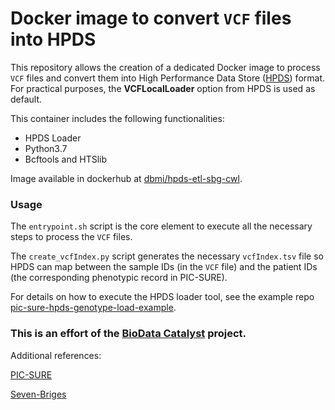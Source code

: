 # Docker image to convert `VCF` files into HPDS

This repository allows the creation of a dedicated Docker image to process `VCF` files and convert them into High Performance Data Store ([HPDS](https://github.com/hms-dbmi/pic-sure-hpds)) format. For practical purposes, the **VCFLocalLoader** option from HPDS is used as default.

This container includes the following functionalities:

* HPDS Loader
* Python3.7
* Bcftools and HTSlib

Image available in dockerhub at [dbmi/hpds-etl-sbg-cwl](https://hub.docker.com/r/dbmi/hpds-etl-sbg-cwl).

### Usage

The `entrypoint.sh` script is the core element to execute all the necessary steps to process the `VCF` files.

The `create_vcfIndex.py` script generates the necessary `vcfIndex.tsv` file so HPDS can map between the sample IDs (in the `VCF` file) and the patient IDs (the corresponding phenotypic record in PIC-SURE). 

For details on how to execute the HPDS loader tool, see the example repo [pic-sure-hpds-genotype-load-example](https://github.com/hms-dbmi/pic-sure-hpds-genotype-load-example).

### This is an effort of the [BioData Catalyst](https://www.nhlbidatastage.org/) project.

Additional references:

[PIC-SURE](https://biodatacatalyst.integration.hms.harvard.edu/psamaui/login/?redirection_url=/picsureui/)

[Seven-Briges](https://urldefense.proofpoint.com/v2/url?u=https-3A__platform.sb.biodatacatalyst.nhlbi.nih.gov_&d=DwMFaQ&c=WO-RGvefibhHBZq3fL85hQ&r=kMuQjynf327VDraj8_Yqjuir4ThBJbDsPjIwxtdpWaA&m=2Te8BSO1QfvnxmzMY9kgbYTVPtZQQdBiCAw_jcBiK2I&s=Ak33xY-cmojsC4p5MH8x-w3EKOF1hvg0KZldyefsipA&e=)

